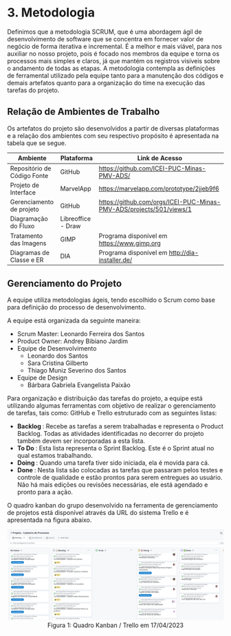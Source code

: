 # 3. Metodologia

Definimos que a metodologia SCRUM, que é uma abordagem ágil de desenvolvimento de software que se concentra em fornecer valor de negócio de forma iterativa e incremental. É a melhor e mais viável, para nos auxiliar no nosso projeto, pois é focado nos membros da equipe e torna os processos mais simples e claros, já que  mantém os registros visíveis sobre o andamento de todas as etapas.
A metodologia contempla as definições de ferramental utilizado pela equipe tanto para a manutenção dos códigos e demais artefatos quanto para a organização do time na execução das tarefas do projeto.

## Relação de Ambientes de Trabalho

Os artefatos do projeto são desenvolvidos a partir de diversas plataformas e a relação dos ambientes com seu respectivo propósito é apresentada na tabela que se segue.

| Ambiente | Plataforma | Link de Acesso |
| --- | --- | --- |
| Repositório de Código Fonte | GitHub | https://github.com/ICEI-PUC-Minas-PMV-ADS/ |
| Projeto de Interface  | MarvelApp | https://marvelapp.com/prototype/2jjeb9f6 |
| Gerenciamento de projeto | GitHub | https://github.com/orgs/ICEI-PUC-Minas-PMV-ADS/projects/501/views/1 |
| Diagramação do Fluxo | Libreoffice - Draw |  |
| Tratamento das Imagens | GIMP | Programa disponível em https://www.gimp.org |
| Diagramas de Classe e ER | DIA | Programa disponível em http://dia-installer.de/ |

## Gerenciamento do Projeto

A equipe utiliza metodologias ágeis, tendo escolhido o Scrum como base para definição do processo de desenvolvimento.

A equipe está organizada da seguinte maneira:
* Scrum Master: Leonardo Ferreira dos Santos
* Product Owner: Andrey Bibiano Jardim
* Equipe de Desenvolvimento
    * Leonardo dos Santos
    * Sara Cristina Gilberto
    * Thiago Muniz Severino dos Santos
* Equipe de Design
    * Bárbara Gabriela Evangelista Paixão

Para organização e distribuição das tarefas do projeto, a equipe está utilizando algumas ferramentas com objetivo de realizar o gerenciamento de tarefas, tais como: GitHub e Trello estruturado com as seguintes listas: 

* <strong> Backlog </strong>: Recebe as tarefas a serem trabalhadas e representa o Product Backlog. Todas as atividades identificadas no decorrer do projeto também devem ser incorporadas a esta lista.
* <strong> To Do </strong>: Esta lista representa o Sprint Backlog. Este é o Sprint atual no qual estamos trabalhando.
* <strong> Doing </strong>: Quando uma tarefa tiver sido iniciada, ela é movida para cá.
* <strong> Done </strong>: Nesta lista são colocadas as tarefas que passaram pelos testes e controle de qualidade e estão prontos para serem entregues ao usuário. Não há mais edições ou revisões necessárias, ele está agendado e pronto para a ação.

O quadro kanban do grupo desenvolvido na ferramenta de gerenciamento de projetos está disponível através da URL do sistema Trello e é apresentada na figura abaixo. 

<P align='center'>
<img src='img/metodologia/tela_kanban_grupo.png'><BR>
Figura 1: Quadro Kanban / Trello em 17/04/2023
</P>

